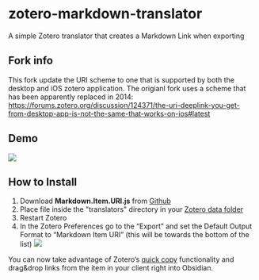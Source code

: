 # zotero-markdown-translator
A simple Zotero translator that creates a Markdown Link when exporting

## Fork info

This fork update the URI scheme to one that is supported by both the desktop and iOS zotero application. The origianl fork uses a scheme that has been apparently replaced in 2014: https://forums.zotero.org/discussion/124371/the-uri-deeplink-you-get-from-desktop-app-is-not-the-same-that-works-on-ios#latest

## Demo 
![](demo.gif)
## How to Install
1. Download **Markdown.Item.URI.js** from [Github](https://github.com/venpopov/zotero-markdown-translator/releases)
2. Place file inside the "translators" directory in your [Zotero data folder](http://www.zotero.org/support/zotero_data#locating_your_zotero_library)
3. Restart Zotero
4. In the Zotero Preferences go to the “Export” and set the Default Output Format to “Markdown Item URI” (this will be towards the bottom of the list)
![](install.png)

You can now take advantage of Zotero’s [quick copy](http://www.zotero.org/support/creating_bibliographies#quick_copy) functionality and drag&drop links from the item in your client right into Obsidian.
